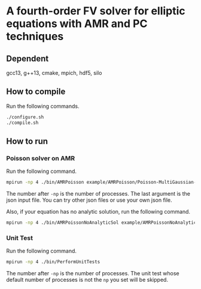 # A fourth-order FV solver for elliptic equations with AMR and PC techniques 

## Dependent

gcc13, g++13, cmake, mpich, hdf5, silo

## How to compile

Run the following commands.

```bash
./configure.sh
./compile.sh
```

## How to run

### Poisson solver on AMR

Run the following command.

```bash
mpirun -np 4 ./bin/AMRPoisson example/AMRPoisson/Poisson-MultiGaussian-rect.json
```

The number after `-np` is the number of processes. The last argument is the json input file. You can try other json files or use your own json file.

Also, if your equation has no analytic solution, run the following command.

```bash
mpirun -np 4 ./bin/AMRPoissonNoAnalyticSol example/AMRPoissonNoAnalyticSol/Poisson-Constant-L.json
```

### Unit Test

Run the following command.

```bash
mpirun -np 4 ./bin/PerformUnitTests
```

The number after `-np` is the number of processes. The unit test whose default number of processes is not the `np` you set will be skipped.